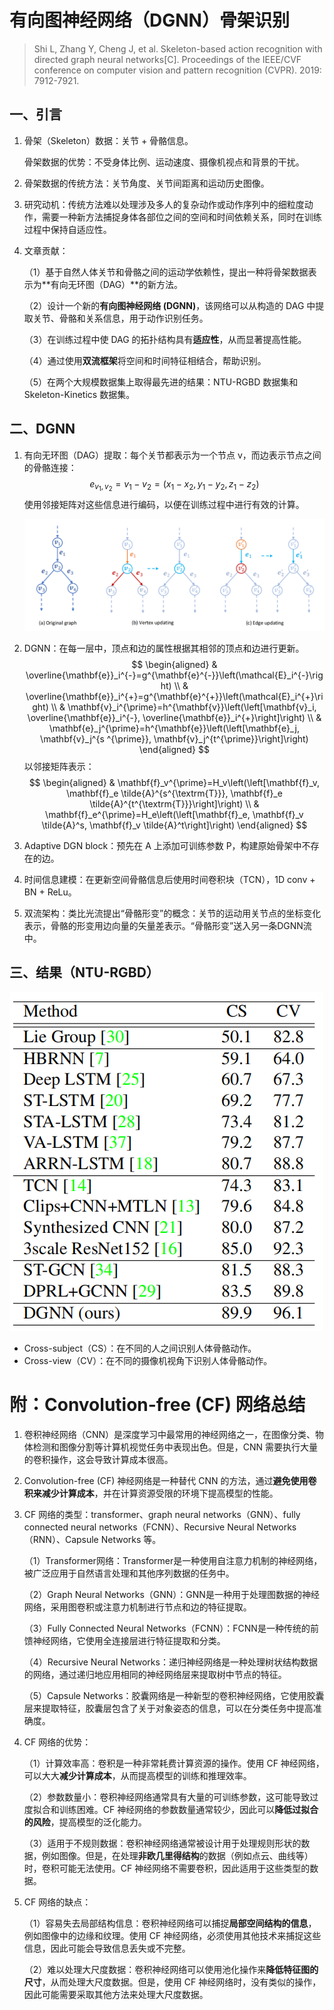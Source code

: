 # 有向图神经网络（DGNN）骨架识别

> Shi L, Zhang Y, Cheng J, et al. Skeleton-based action recognition with directed graph neural networks[C]. Proceedings of the IEEE/CVF conference on computer vision and pattern recognition (CVPR). 2019: 7912-7921.

## 一、引言

1. 骨架（Skeleton）数据：关节 + 骨骼信息。

   骨架数据的优势：不受身体比例、运动速度、摄像机视点和背景的干扰。

2. 骨架数据的传统方法：关节角度、关节间距离和运动历史图像。

3. 研究动机：传统方法难以处理涉及多人的复杂动作或动作序列中的细粒度动作，需要一种新方法捕捉身体各部位之间的空间和时间依赖关系，同时在训练过程中保持自适应性。

4. 文章贡献：

   （1）基于自然人体关节和骨骼之间的运动学依赖性，提出一种将骨架数据表示为**有向无环图（DAG）**的新方法。

   （2）设计一个新的**有向图神经网络 (DGNN)**，该网络可以从构造的 DAG 中提取关节、骨骼和关系信息，用于动作识别任务。

   （3）在训练过程中使 DAG 的拓扑结构具有**适应性**，从而显著提高性能。

   （4）通过使用**双流框架**将空间和时间特征相结合，帮助识别。

   （5）在两个大规模数据集上取得最先进的结果：NTU-RGBD 数据集和 Skeleton-Kinetics 数据集。

## 二、DGNN

1. 有向无环图（DAG）提取：每个关节都表示为一个节点 v，而边表示节点之间的骨骼连接：
   $$
   e_{v_{1},v_{2}}=v_{1}-v_{2}=(x_{1}-x_{2},y_{1}-y_{2},z_{1}-z_{2})
   $$
   使用邻接矩阵对这些信息进行编码，以便在训练过程中进行有效的计算。

   ![132](images/132.png)

2. DGNN：在每一层中，顶点和边的属性根据其相邻的顶点和边进行更新。
   $$
   \begin{aligned}
   & \overline{\mathbf{e}}_i^{-}=g^{\mathbf{e}^{-}}\left(\mathcal{E}_i^{-}\right) \\
   & \overline{\mathbf{e}}_i^{+}=g^{\mathbf{e}^{+}}\left(\mathcal{E}_i^{+}\right) \\
   & \mathbf{v}_i^{\prime}=h^{\mathbf{v}}\left(\left[\mathbf{v}_i, \overline{\mathbf{e}}_i^{-}, \overline{\mathbf{e}}_i^{+}\right]\right) \\
   & \mathbf{e}_j^{\prime}=h^{\mathbf{e}}\left(\left[\mathbf{e}_j, \mathbf{v}_j^{s ^{\prime}}, \mathbf{v}_j^{t^{\prime}}\right]\right)
   \end{aligned}
   $$
   以邻接矩阵表示：
   $$
   \begin{aligned}
   & \mathbf{f}_v^{\prime}=H_v\left(\left[\mathbf{f}_v, \mathbf{f}_e \tilde{A}^{s^{\textrm{T}}}, \mathbf{f}_e \tilde{A}^{t^{\textrm{T}}}\right]\right) \\
   & \mathbf{f}_e^{\prime}=H_e\left(\left[\mathbf{f}_e, \mathbf{f}_v \tilde{A}^s, \mathbf{f}_v \tilde{A}^t\right]\right)
   \end{aligned}
   $$

3. Adaptive DGN block：预先在 A 上添加可训练参数 P，构建原始骨架中不存在的边。

4. 时间信息建模：在更新空间骨骼信息后使用时间卷积块（TCN），1D conv + BN + ReLu。

5. 双流架构：类比光流提出“骨骼形变”的概念：关节的运动用关节点的坐标变化表示，骨骼的形变用边向量的矢量差表示。“骨骼形变”送入另一条DGNN流中。

## 三、结果（NTU-RGBD）

![133](images/133.png)

- Cross-subject（CS）：在不同的人之间识别人体骨骼动作。
- Cross-view（CV）：在不同的摄像机视角下识别人体骨骼动作。

# 附：Convolution-free (CF) 网络总结

1. 卷积神经网络（CNN）是深度学习中最常用的神经网络之一，在图像分类、物体检测和图像分割等计算机视觉任务中表现出色。但是，CNN 需要执行大量的卷积操作，这会导致计算成本很高。

2. Convolution-free (CF) 神经网络是一种替代 CNN 的方法，通过**避免使用卷积来减少计算成本**，并在计算资源受限的环境下提高模型的性能。

3. CF 网络的类型：transformer、graph neural networks（GNN）、fully connected neural networks（FCNN）、Recursive Neural Networks（RNN）、Capsule Networks 等。

   （1）Transformer网络：Transformer是一种使用自注意力机制的神经网络，被广泛应用于自然语言处理和其他序列数据的任务中。

   （2）Graph Neural Networks（GNN）：GNN是一种用于处理图数据的神经网络，采用图卷积或注意力机制进行节点和边的特征提取。

   （3）Fully Connected Neural Networks（FCNN）：FCNN是一种传统的前馈神经网络，它使用全连接层进行特征提取和分类。

   （4）Recursive Neural Networks：递归神经网络是一种处理树状结构数据的网络，通过递归地应用相同的神经网络层来提取树中节点的特征。

   （5）Capsule Networks：胶囊网络是一种新型的卷积神经网络，它使用胶囊层来提取特征，胶囊层包含了关于对象姿态的信息，可以在分类任务中提高准确度。

4. CF 网络的优势：

   （1）计算效率高：卷积是一种非常耗费计算资源的操作。使用 CF 神经网络，可以大大**减少计算成本**，从而提高模型的训练和推理效率。

   （2）参数数量小：卷积神经网络通常具有大量的可训练参数，这可能导致过度拟合和训练困难。CF 神经网络的参数数量通常较少，因此可以**降低过拟合的风险**，提高模型的泛化能力。

   （3）适用于不规则数据：卷积神经网络通常被设计用于处理规则形状的数据，例如图像。但是，在处理**非欧几里得结构**的数据（例如点云、曲线等）时，卷积可能无法使用。CF 神经网络不需要卷积，因此适用于这些类型的数据。

5. CF 网络的缺点：

   （1）容易失去局部结构信息：卷积神经网络可以捕捉**局部空间结构的信息**，例如图像中的边缘和纹理。使用 CF 神经网络，必须使用其他技术来捕捉这些信息，因此可能会导致信息丢失或不完整。

   （2）难以处理大尺度数据：卷积神经网络可以使用池化操作来**降低特征图的尺寸**，从而处理大尺度数据。但是，使用 CF 神经网络时，没有类似的操作，因此可能需要采取其他方法来处理大尺度数据。